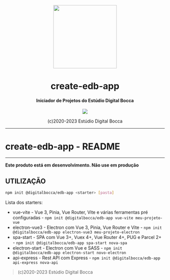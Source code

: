 <p align="center">
  <img src="https://estudiodigitalbocca.com.br/edb-logo.svg" width="200px">
  <h1 align="center">create-edb-app</h1>
  <h4 align="center">
    Iniciador de Projetos do Estúdio Digital Bocca
  </h4>
  <p align="center">
    <img src="https://badgen.net/badge/version/v0.9.0/orange">
  </p>
  <p align="center">(c)2020-2023 Estúdio Digital Bocca</p>
</p>

---

# create-edb-app - README

---

**Este produto está em desenvolvimento. Não use em produção**

## UTILIZAÇÃO

```bash
npm init @digitalbocca/edb-app <starter> [pasta]
```

Lista dos starters:

- vue-vite - Vue 3, Pinia, Vue Router, Vite e várias ferramentas pré configuradas - `npm init @digitalbocca/edb-app vue-vite meu-projeto-vue`
- electron-vue3 - Electron com Vue 3, Pinia, Vue Router e Vite - `npm init @digitalbocca/edb-app electron-vue3 meu-projeto-electron`
- spa-start - SPA com Vue 3+, Vuex 4+, Vue Router 4+, PUG e Parcel 2+ - `npm init @digitalbocca/edb-app spa-start nova-spa`
- electron-start - Electron com Vue e SASS - `npm init @digitalbocca/edb-app electron-start novo-electron`
- api-express - Rest API com Express - `npm init @digitalbocca/edb-app api-express nova-api`

> (c)2020-2023 Estúdio Digital Bocca
